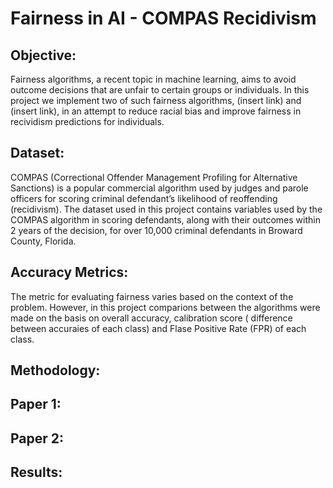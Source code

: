
# Fairness in AI - COMPAS Recidivism

## Objective:

Fairness algorithms, a recent topic in machine learning, aims to avoid outcome decisions that are unfair to certain groups or individuals. In this project we implement two of such fairness algorithms, (insert link) and (insert link), in an attempt to reduce racial bias and improve fairness in recividism predictions for individuals.

## Dataset:
COMPAS (Correctional Offender Management Profiling for Alternative Sanctions) is a popular commercial algorithm used by judges and parole officers for scoring criminal defendant’s likelihood of reoffending (recidivism). The dataset used in this project contains variables used by the COMPAS algorithm in scoring defendants, along with their outcomes within 2 years of the decision, for over 10,000 criminal defendants in Broward County, Florida. 

## Accuracy Metrics:
The metric for evaluating fairness varies based on the context of the problem. However, in this project comparions between the algorithms were made on the basis on overall accuracy, calibration score ( difference between accuraies of each class) and Flase Positive Rate (FPR) of each class.

## Methodology:

## Paper 1:

## Paper 2:

## Results:
